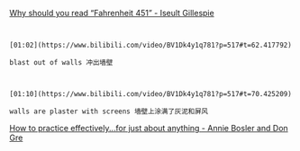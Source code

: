 [Why should you read “Fahrenheit 451” - Iseult Gillespie](https://www.bilibili.com/video/BV1Dk4y1q781?p=517)


```ad-note


[01:02](https://www.bilibili.com/video/BV1Dk4y1q781?p=517#t=62.417792)

blast out of walls 冲出墙壁

```

```ad-note


[01:10](https://www.bilibili.com/video/BV1Dk4y1q781?p=517#t=70.425209)

walls are plaster with screens 墙壁上涂满了灰泥和屏风

```

[How to practice effectively...for just about anything - Annie Bosler and Don Gre](https://www.bilibili.com/video/BV1Dk4y1q781?p=518)